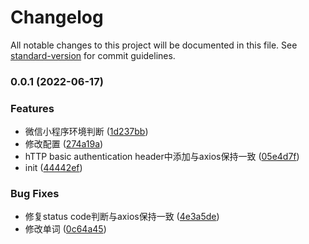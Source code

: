 # Changelog

All notable changes to this project will be documented in this file. See [standard-version](https://github.com/conventional-changelog/standard-version) for commit guidelines.

### 0.0.1 (2022-06-17)


### Features

* 微信小程序环境判断 ([1d237bb](https://github.com/xz-77/axios-adapter-miniprogram/commit/1d237bbfce05f89090716470d6326b1417964399))
* 修改配置 ([274a19a](https://github.com/xz-77/axios-adapter-miniprogram/commit/274a19a81d4f58c20228a06ccae31b145992fb91))
* hTTP basic authentication header中添加与axios保持一致 ([05e4d7f](https://github.com/xz-77/axios-adapter-miniprogram/commit/05e4d7f865f3711a0d7638c3703b5b4150bd6e2a))
* init ([44442ef](https://github.com/xz-77/axios-adapter-miniprogram/commit/44442ef72996e0b1fcffd06b9474e701fce5c9ab))


### Bug Fixes

* 修复status code判断与axios保持一致 ([4e3a5de](https://github.com/xz-77/axios-adapter-miniprogram/commit/4e3a5dea7e20996ad089d4d5a9b1975d7d3fd11e))
* 修改单词 ([0c64a45](https://github.com/xz-77/axios-adapter-miniprogram/commit/0c64a450439799cdf656d1a3ec12670c8948ba15))
